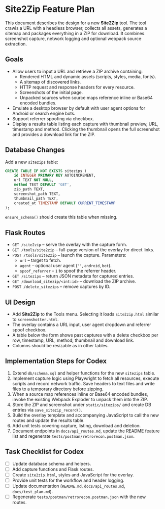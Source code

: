 # Site2Zip Feature Plan

This document describes the design for a new **Site2Zip** tool. The tool crawls a URL with a headless browser, collects all assets, generates a sitemap and packages everything in a ZIP for download. It combines screenshot capture, network logging and optional webpack source extraction.

## Goals
- Allow users to input a URL and retrieve a ZIP archive containing:
  - Rendered HTML and dynamic assets (scripts, styles, media, fonts).
  - A sitemap of discovered links.
  - HTTP request and response headers for every resource.
  - Screenshots of the initial page.
  - Unpacked sources when source maps reference inline or Base64 encoded bundles.
- Emulate a desktop browser by default with user agent options for Android or search engine bots.
- Support referrer spoofing via checkbox.
- Display a results table listing each capture with thumbnail preview, URL, timestamp and method. Clicking the thumbnail opens the full screenshot and provides a download link for the ZIP.

## Database Changes
Add a new `sitezips` table:
```sql
CREATE TABLE IF NOT EXISTS sitezips (
    id INTEGER PRIMARY KEY AUTOINCREMENT,
    url TEXT NOT NULL,
    method TEXT DEFAULT 'GET',
    zip_path TEXT,
    screenshot_path TEXT,
    thumbnail_path TEXT,
    created_at TIMESTAMP DEFAULT CURRENT_TIMESTAMP
);
```
`ensure_schema()` should create this table when missing.

## Flask Routes
- `GET /site2zip` – serve the overlay with the capture form.
- `GET /tools/site2zip` – full-page version of the overlay for direct links.
- `POST /tools/site2zip` – launch the capture. Parameters:
  - `url` – target to fetch.
  - `agent` – optional user agent (`''`, `android`, `bot`).
  - `spoof_referrer` – `1` to spoof the referrer header.
- `GET /sitezips` – return JSON metadata for captured entries.
- `GET /download_sitezip/<int:id>` – download the ZIP archive.
- `POST /delete_sitezips` – remove captures by ID.

## UI Design
- Add **Site2Zip** to the Tools menu. Selecting it loads `site2zip.html` similar to `screenshotter.html`.
- The overlay contains a URL input, user agent dropdown and referrer spoof checkbox.
- A table below the form shows past captures with a delete checkbox per row, timestamp, URL, method, thumbnail and download link.
- Columns should be resizable as in other tables.

## Implementation Steps for Codex
1. Extend `db/schema.sql` and helper functions for the new `sitezips` table.
2. Implement capture logic using Playwright to fetch all resources, execute scripts and record network traffic. Save headers to text files and write files to a temporary directory before zipping.
3. When a source map references inline or Base64 encoded bundles, invoke the existing Webpack Exploder to unpack them into the ZIP.
4. Store the ZIP and screenshot under `static/sitezips/` and create DB entries via `save_sitezip_record()`.
5. Build the overlay template and accompanying JavaScript to call the new routes and update the results table.
6. Add unit tests covering capture, listing, download and deletion.
7. Document endpoints in `docs/api_routes.md`, update the README feature list and regenerate `tests/postman/retrorecon.postman.json`.

## Task Checklist for Codex
- [ ] Update database schema and helpers.
- [ ] Add capture functions and Flask routes.
- [ ] Create `site2zip.html`, styles and JavaScript for the overlay.
- [ ] Provide unit tests for the workflow and header logging.
- [ ] Update documentation (`README.md`, `docs/api_routes.md`, `docs/test_plan.md`).
- [ ] Regenerate `tests/postman/retrorecon.postman.json` with the new routes.
